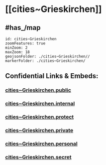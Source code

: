 # [[cities~Grieskirchen]] 


## #has_/map  



```leaflet
id: cities~Grieskirchen
zoomFeatures: true 
minZoom: 2 
maxZoom: 18
geojsonFolder: ./cities~Grieskirchen//
markerFolder: ./cities~Grieskirchen/
```




## Confidential Links & Embeds: 

### [cities~Grieskirchen.public](/_public/\Earth\Continent\Europe\Europe~Central\Austria\Austrias_States\Oberösterreich\counties~OÖ\Grieskirchencities~Grieskirchen.public.md) 

### [cities~Grieskirchen.internal](/_internal/\Earth\Continent\Europe\Europe~Central\Austria\Austrias_States\Oberösterreich\counties~OÖ\Grieskirchencities~Grieskirchen.internal.md) 

### [cities~Grieskirchen.protect](/_protect/\Earth\Continent\Europe\Europe~Central\Austria\Austrias_States\Oberösterreich\counties~OÖ\Grieskirchencities~Grieskirchen.protect.md) 

### [cities~Grieskirchen.private](/_private/\Earth\Continent\Europe\Europe~Central\Austria\Austrias_States\Oberösterreich\counties~OÖ\Grieskirchencities~Grieskirchen.private.md) 

### [cities~Grieskirchen.personal](/_personal/\Earth\Continent\Europe\Europe~Central\Austria\Austrias_States\Oberösterreich\counties~OÖ\Grieskirchencities~Grieskirchen.personal.md) 

### [cities~Grieskirchen.secret](/_secret/\Earth\Continent\Europe\Europe~Central\Austria\Austrias_States\Oberösterreich\counties~OÖ\Grieskirchencities~Grieskirchen.secret.md)

